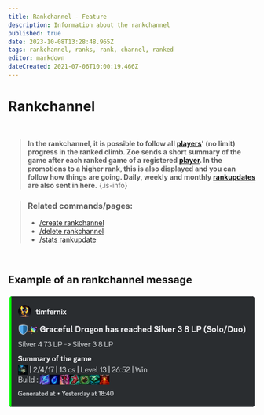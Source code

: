 ```yaml
---
title: Rankchannel - Feature
description: Information about the rankchannel
published: true
date: 2023-10-08T13:28:48.965Z
tags: rankchannel, ranks, rank, channel, ranked
editor: markdown
dateCreated: 2021-07-06T10:00:19.466Z
---
```


# Rankchannel

<br>

>**In the rankchannel, it is possible to follow all [players](/en/terms/player)' (no limit) progress in the ranked climb. Zoe sends a short summary of the game after each ranked game of a registered [player](/en/terms/player). In the promotions to a higher rank, this is also displayed and you can follow how things are going. Daily, weekly and monthly [rankupdates](/en/commands/stats/rankupdate) are also sent in here.**
>{.is-info}

>### Related commands/pages:
>-   [/create rankchannel](/en/commands/create/rankChannel/)
>-   [/delete rankchannel](/en/commands/delete/rankChannel/)
>-   [/stats rankupdate](/en/commands/stats/rankupdate/)

<br>

## Example of an rankchannel message

![](/en_/en_rankchannel_message.png)
